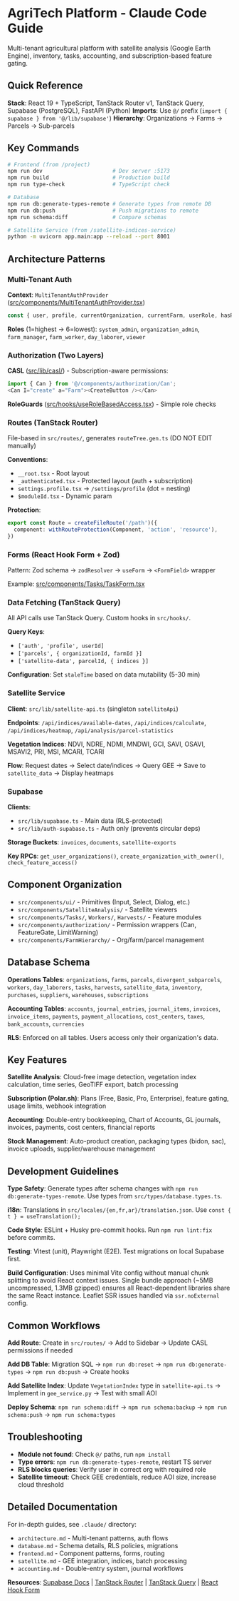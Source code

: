 # AgriTech Platform - Claude Code Guide

Multi-tenant agricultural platform with satellite analysis (Google Earth Engine), inventory, tasks, accounting, and subscription-based feature gating.

## Quick Reference

**Stack**: React 19 + TypeScript, TanStack Router v1, TanStack Query, Supabase (PostgreSQL), FastAPI (Python)
**Imports**: Use `@/` prefix (`import { supabase } from '@/lib/supabase'`)
**Hierarchy**: Organizations → Farms → Parcels → Sub-parcels

## Key Commands

```bash
# Frontend (from /project)
npm run dev                      # Dev server :5173
npm run build                    # Production build
npm run type-check               # TypeScript check

# Database
npm run db:generate-types-remote # Generate types from remote DB
npm run db:push                  # Push migrations to remote
npm run schema:diff              # Compare schemas

# Satellite Service (from /satellite-indices-service)
python -m uvicorn app.main:app --reload --port 8001
```

## Architecture Patterns

### Multi-Tenant Auth
**Context**: `MultiTenantAuthProvider` ([src/components/MultiTenantAuthProvider.tsx](project/src/components/MultiTenantAuthProvider.tsx))

```typescript
const { user, profile, currentOrganization, currentFarm, userRole, hasRole, isAtLeastRole } = useAuth();
```

**Roles** (1=highest → 6=lowest): `system_admin`, `organization_admin`, `farm_manager`, `farm_worker`, `day_laborer`, `viewer`

### Authorization (Two Layers)

**CASL** ([src/lib/casl/](project/src/lib/casl/)) - Subscription-aware permissions:
```typescript
import { Can } from '@/components/authorization/Can';
<Can I="create" a="Farm"><CreateButton /></Can>
```

**RoleGuards** ([src/hooks/useRoleBasedAccess.tsx](project/src/hooks/useRoleBasedAccess.tsx)) - Simple role checks

### Routes (TanStack Router)
File-based in `src/routes/`, generates `routeTree.gen.ts` (DO NOT EDIT manually)

**Conventions**:
- `__root.tsx` - Root layout
- `_authenticated.tsx` - Protected layout (auth + subscription)
- `settings.profile.tsx` → `/settings/profile` (dot = nesting)
- `$moduleId.tsx` - Dynamic param

**Protection**:
```typescript
export const Route = createFileRoute('/path')({
  component: withRouteProtection(Component, 'action', 'resource'),
})
```

### Forms (React Hook Form + Zod)
Pattern: Zod schema → `zodResolver` → `useForm` → `<FormField>` wrapper

Example: [src/components/Tasks/TaskForm.tsx](project/src/components/Tasks/TaskForm.tsx)

### Data Fetching (TanStack Query)
All API calls use TanStack Query. Custom hooks in `src/hooks/`.

**Query Keys**:
- `['auth', 'profile', userId]`
- `['parcels', { organizationId, farmId }]`
- `['satellite-data', parcelId, { indices }]`

**Configuration**: Set `staleTime` based on data mutability (5-30 min)

### Satellite Service
**Client**: `src/lib/satellite-api.ts` (singleton `satelliteApi`)

**Endpoints**: `/api/indices/available-dates`, `/api/indices/calculate`, `/api/indices/heatmap`, `/api/analysis/parcel-statistics`

**Vegetation Indices**: NDVI, NDRE, NDMI, MNDWI, GCI, SAVI, OSAVI, MSAVI2, PRI, MSI, MCARI, TCARI

**Flow**: Request dates → Select date/indices → Query GEE → Save to `satellite_data` → Display heatmaps

### Supabase
**Clients**:
- `src/lib/supabase.ts` - Main data (RLS-protected)
- `src/lib/auth-supabase.ts` - Auth only (prevents circular deps)

**Storage Buckets**: `invoices`, `documents`, `satellite-exports`

**Key RPCs**: `get_user_organizations()`, `create_organization_with_owner()`, `check_feature_access()`

## Component Organization

- `src/components/ui/` - Primitives (Input, Select, Dialog, etc.)
- `src/components/SatelliteAnalysis/` - Satellite viewers
- `src/components/Tasks/`, `Workers/`, `Harvests/` - Feature modules
- `src/components/authorization/` - Permission wrappers (Can, FeatureGate, LimitWarning)
- `src/components/FarmHierarchy/` - Org/farm/parcel management

## Database Schema

**Operations Tables**: `organizations`, `farms`, `parcels`, `divergent_subparcels`, `workers`, `day_laborers`, `tasks`, `harvests`, `satellite_data`, `inventory`, `purchases`, `suppliers`, `warehouses`, `subscriptions`

**Accounting Tables**: `accounts`, `journal_entries`, `journal_items`, `invoices`, `invoice_items`, `payments`, `payment_allocations`, `cost_centers`, `taxes`, `bank_accounts`, `currencies`

**RLS**: Enforced on all tables. Users access only their organization's data.

## Key Features

**Satellite Analysis**: Cloud-free image detection, vegetation index calculation, time series, GeoTIFF export, batch processing

**Subscription (Polar.sh)**: Plans (Free, Basic, Pro, Enterprise), feature gating, usage limits, webhook integration

**Accounting**: Double-entry bookkeeping, Chart of Accounts, GL journals, invoices, payments, cost centers, financial reports

**Stock Management**: Auto-product creation, packaging types (bidon, sac), invoice uploads, supplier/warehouse management

## Development Guidelines

**Type Safety**: Generate types after schema changes with `npm run db:generate-types-remote`. Use types from `src/types/database.types.ts`.

**i18n**: Translations in `src/locales/{en,fr,ar}/translation.json`. Use `const { t } = useTranslation();`

**Code Style**: ESLint + Husky pre-commit hooks. Run `npm run lint:fix` before commits.

**Testing**: Vitest (unit), Playwright (E2E). Test migrations on local Supabase first.

**Build Configuration**: Uses minimal Vite config without manual chunk splitting to avoid React context issues. Single bundle approach (~5MB uncompressed, 1.3MB gzipped) ensures all React-dependent libraries share the same React instance. Leaflet SSR issues handled via `ssr.noExternal` config.

## Common Workflows

**Add Route**: Create in `src/routes/` → Add to Sidebar → Update CASL permissions if needed

**Add DB Table**: Migration SQL → `npm run db:reset` → `npm run db:generate-types` → `npm run db:push` → Create hooks

**Add Satellite Index**: Update `VegetationIndex` type in `satellite-api.ts` → Implement in `gee_service.py` → Test with small AOI

**Deploy Schema**: `npm run schema:diff` → `npm run schema:backup` → `npm run schema:push` → `npm run schema:types`

## Troubleshooting

- **Module not found**: Check `@/` paths, run `npm install`
- **Type errors**: `npm run db:generate-types-remote`, restart TS server
- **RLS blocks queries**: Verify user in correct org with required role
- **Satellite timeout**: Check GEE credentials, reduce AOI size, increase cloud threshold

## Detailed Documentation

For in-depth guides, see `.claude/` directory:
- `architecture.md` - Multi-tenant patterns, auth flows
- `database.md` - Schema details, RLS policies, migrations
- `frontend.md` - Component patterns, forms, routing
- `satellite.md` - GEE integration, indices, batch processing
- `accounting.md` - Double-entry system, journal workflows

**Resources**: [Supabase Docs](https://supabase.com/docs) | [TanStack Router](https://tanstack.com/router/latest) | [TanStack Query](https://tanstack.com/query/latest) | [React Hook Form](https://react-hook-form.com)
